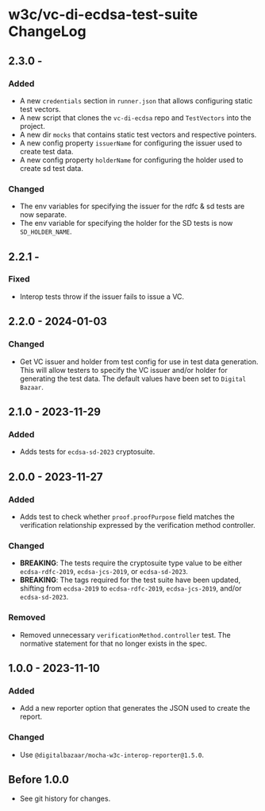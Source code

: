 <!--
Copyright 2023 Digital Bazaar, Inc.

SPDX-License-Identifier: BSD-3-Clause
-->

# w3c/vc-di-ecdsa-test-suite  ChangeLog

## 2.3.0 -

### Added
- A new `credentials` section in `runner.json` that allows configuring static test vectors.
- A new script that clones the `vc-di-ecdsa` repo and `TestVectors` into the project.
- A new dir `mocks` that contains static test vectors and respective pointers.
- A new config property `issuerName` for configuring the issuer used to create test data.
- A new config property `holderName` for configuring the holder used to create sd test data.

### Changed
- The env variables for specifying the issuer for the rdfc & sd tests are now separate.
- The env variable for specifying the holder for the SD tests is now `SD_HOLDER_NAME`.

## 2.2.1 -

### Fixed
- Interop tests throw if the issuer fails to issue a VC.

## 2.2.0 - 2024-01-03

### Changed
- Get VC issuer and holder from test config for use in test data generation.
  This will allow testers to specify the VC issuer and/or holder for
  generating the test data. The default values have been set to
  `Digital Bazaar`.

## 2.1.0 - 2023-11-29

### Added
- Adds tests for `ecdsa-sd-2023` cryptosuite.

## 2.0.0 - 2023-11-27

### Added
- Adds test to check whether `proof.proofPurpose` field matches the verification
  relationship expressed by the verification method controller.

### Changed
- **BREAKING**: The tests require the cryptosuite type value to be either
  `ecdsa-rdfc-2019`, `ecdsa-jcs-2019`, or `ecdsa-sd-2023`.
- **BREAKING**: The tags required for the test suite have been updated, shifting
  from `ecdsa-2019` to `ecdsa-rdfc-2019`, `ecdsa-jcs-2019`, and/or
  `ecdsa-sd-2023`.

### Removed
- Removed unnecessary `verificationMethod.controller` test. The normative
  statement for that no longer exists in the spec.

## 1.0.0 - 2023-11-10

### Added
- Add a new reporter option that generates the JSON used to create the report.

### Changed
- Use `@digitalbazaar/mocha-w3c-interop-reporter@1.5.0`.

## Before 1.0.0

- See git history for changes.
